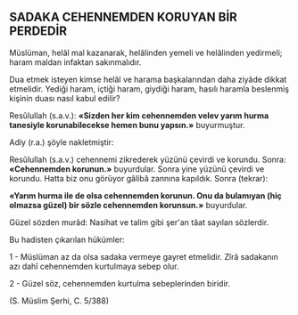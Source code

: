 ## SADAKA CEHENNEMDEN KORUYAN BİR PERDEDİR

Müslüman, helâl mal kazanarak, helâlinden yemeli ve helâlinden yedirmeli; haram maldan infaktan sakınmalıdır.

Dua etmek isteyen kimse helâl ve harama başkalarından daha ziyâde dikkat etmelidir. Ye­diği haram, içtiği haram, giydiği haram, hasılı haramla beslenmiş kişinin duası nasıl kabul edi­lir?

Resûlullah (s.a.v.): **«Sizden her kim cehen­nemden velev yarım hurma tanesiyle korunabilecekse hemen bunu yapsın.»** buyurmuştur.

Adiy (r.a.) şöyle nakletmiştir:

Resûlullah (s.a.v.) cehennemi zikrederek yü­zünü çevirdi ve korundu. Sonra: **«Cehennem­den korunun.»** buyurdular. Sonra yine yüzünü çevirdi ve korundu. Hatta biz onu görüyor gâlibâ zannına kapıldık. Sonra (tekrar):

**«Yarım hurma ile de olsa cehennemden ko­runun. Onu da bulamıyan (hiç olmazsa güzel) bir sözle cehennemden korunsun.»** buyurdular.

Güzel sözden murâd: Nasihat ve talim gi­bi şer'an tâat sayılan sözlerdir.

Bu hadisten çıkarılan hükümler:

1 - Müslüman az da olsa sadaka vermeye gayret etmelidir. Zîrâ sadakanın azı dahî cehennemden kurtulmaya sebep olur.

2 - Güzel söz, cehennemden kurtulma se­beplerinden biridir.

(S. Müslim Şerhi, C. 5/388)
